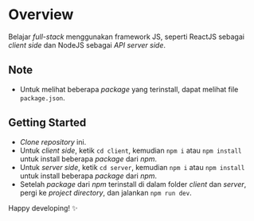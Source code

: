 # Overview

Belajar _full-stack_ menggunakan framework JS, seperti ReactJS sebagai _client side_ dan NodeJS sebagai _API server side_.

## Note

- Untuk melihat beberapa _package_ yang terinstall, dapat melihat file `package.json`.

## Getting Started

- _Clone repository_ ini.
- Untuk _client side_, ketik `cd client`, kemudian `npm i` atau `npm install` untuk install beberapa _package_ dari _npm_.
- Untuk _server side_, ketik `cd server`, kemudian `npm i` atau `npm install` untuk install beberapa _package_ dari _npm_.
- Setelah _package_ dari _npm_ terinstall di dalam folder _client_ dan _server_, pergi ke _project directory_, dan jalankan `npm run dev`.

Happy developing! ✨
